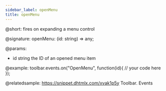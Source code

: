 ```yaml
---
sidebar_label: openMenu
title: openMenu
---          
```


@short: fires on expanding a menu control

@signature: openMenu: (id: string) => any;

@params:
- id 		string		the ID of an opened menu item

@example:
toolbar.events.on("OpenMenu", function(id){
    // your code here
});


@relatedsample: https://snippet.dhtmlx.com/xvak1p5y	Toolbar. Events


